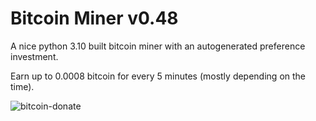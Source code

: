 # Bitcoin Miner v0.48
A nice python 3.10 built bitcoin miner with an autogenerated preference investment.

Earn up to 0.0008 bitcoin for every 5 minutes (mostly depending on the time).

![bitcoin-donate](https://user-images.githubusercontent.com/110027012/189336496-2c08b667-0c47-4bd2-bbac-2e3588050acf.png)
